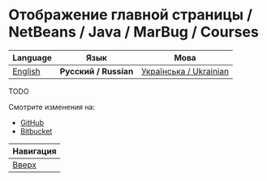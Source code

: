 # Отображение главной страницы / NetBeans / Java / MarBug / Courses

| Language | Язык | Мова |
| -------- | ---- | ---- |
| [English](README.md) | **Русский / Russian** | [Українська / Ukrainian](README.uk.md) |

TODO

Смотрите изменения на:

* [GitHub](https://github.com/marbug/courses-marbug-java/compare/v0.10_add-main-page-code...v0.11_show-main-page)
* [Bitbucket](https://bitbucket.org/marbug/courses-marbug-java/branches/compare/v0.11_show-main-page%0Dv0.10_add-main-page-code#diff)

| Навигация                |
| ------------------------ |
| [Вверх](../README.ru.md) |
